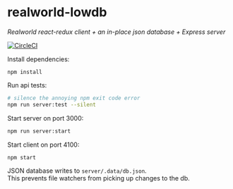 
# realworld-lowdb
*Realworld react-redux client + an in-place json database + Express server*


[![CircleCI](https://circleci.com/gh/Bkucera/realworld-lowdb.svg?style=svg)](https://circleci.com/gh/Bkucera/realworld-lowdb)

Install dependencies:
```
npm install
```

Run api tests:
```bash
# silence the annoying npm exit code error
npm run server:test --silent
```

Start server on port 3000:
```bash
npm run server:start
```

Start client on port 4100:
```bash
npm start
```

JSON database writes to `server/.data/db.json`.  
This prevents file watchers from picking up changes to the db.

